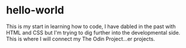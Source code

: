 # hello-world
This is my start in learning how to code, I have dabled in the past with HTML and CSS but I'm trying to dig further into the developmental side. This is where I will connect my The Odin Project...er projects.
